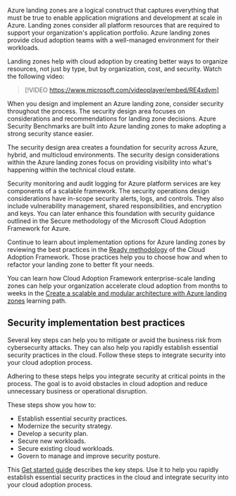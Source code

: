 Azure landing zones are a logical construct that captures everything that must be true to enable application migrations and development at scale in Azure. Landing zones consider all platform resources that are required to support your organization's application portfolio. Azure landing zones provide cloud adoption teams with a well-managed environment for their workloads.

Landing zones help with cloud adoption by creating better ways to organize resources, not just by type, but by organization, cost, and security. Watch the following video:

> [!VIDEO https://www.microsoft.com/videoplayer/embed/RE4xdvm]

When you design and implement an Azure landing zone, consider security throughout the process. The security design area focuses on considerations and recommendations for landing zone decisions. Azure Security Benchmarks are built into Azure landing zones to make adopting a strong security stance easier.

The security design area creates a foundation for security across Azure, hybrid, and multicloud environments. The security design considerations within the Azure landing zones focus on providing visibility into what's happening within the technical cloud estate.

Security monitoring and audit logging for Azure platform services are key components of a scalable framework. The security operations design considerations have in-scope security alerts, logs, and controls. They also include vulnerability management, shared responsibilities, and encryption and keys. You can later enhance this foundation with security guidance outlined in the Secure methodology of the Microsoft Cloud Adoption Framework for Azure.

Continue to learn about implementation options for Azure landing zones by reviewing the best practices in the [Ready methodology](/azure/cloud-adoption-framework/ready/) of the Cloud Adoption Framework. Those practices help you to choose how and when to refactor your landing zone to better fit your needs.

You can learn how Cloud Adoption Framework enterprise-scale landing zones can help your organization accelerate cloud adoption from months to weeks in the [Create a scalable and modular architecture with Azure landing zones](/training/paths/enterprise-scale-architecture/) learning path.

## Security implementation best practices

Several key steps can help you to mitigate or avoid the business risk from cybersecurity attacks. They can also help you rapidly establish essential security practices in the cloud. Follow these steps to integrate security into your cloud adoption process.

Adhering to these steps helps you integrate security at critical points in the process. The goal is to avoid obstacles in cloud adoption and reduce unnecessary business or operational disruption.

These steps show you how to:

- Establish essential security practices.
- Modernize the security strategy.
- Develop a security plan.
- Secure new workloads.
- Secure existing cloud workloads.
- Govern to manage and improve security posture.

This [Get started guide](/azure/cloud-adoption-framework/get-started/security) describes the key steps. Use it to help you rapidly establish essential security practices in the cloud and integrate security into your cloud adoption process.
